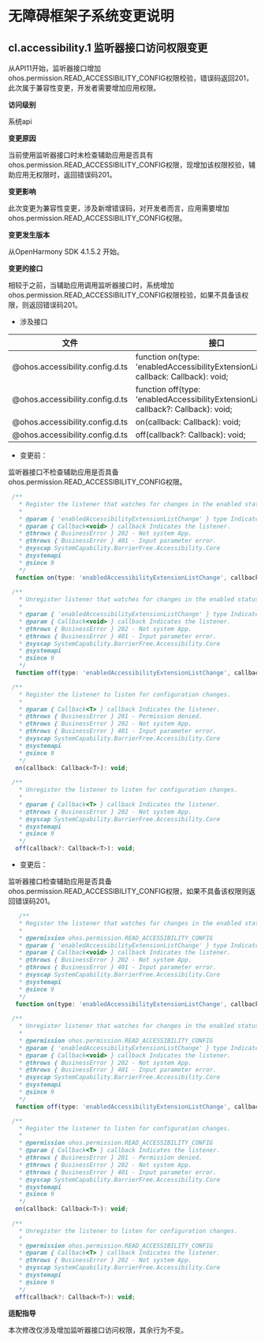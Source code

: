 # 无障碍框架子系统变更说明

## cl.accessibility.1  监听器接口访问权限变更

从API11开始，监听器接口增加ohos.permission.READ_ACCESSIBILITY_CONFIG权限校验，错误码返回201，此次属于兼容性变更，开发者需要增加应用权限。

**访问级别**

系统api

**变更原因**

当前使用监听器接口时未检查辅助应用是否具有ohos.permission.READ_ACCESSIBILITY_CONFIG权限，现增加该权限校验，辅助应用无权限时，返回错误码201。

**变更影响**

此次变更为兼容性变更，涉及新增错误码，对开发者而言，应用需要增加ohos.permission.READ_ACCESSIBILITY_CONFIG权限。

**变更发生版本**

从OpenHarmony SDK 4.1.5.2 开始。

**变更的接口**

相较于之前，当辅助应用调用监听器接口时，系统增加ohos.permission.READ_ACCESSIBILITY_CONFIG权限校验，如果不具备该权限，则返回错误码201。

- 涉及接口

| 文件                            | 接口                                                         |
| ------------------------------- | ------------------------------------------------------------ |
| @ohos.accessibility.config.d.ts | function on(type: 'enabledAccessibilityExtensionListChange', callback: Callback<void>): void; |
| @ohos.accessibility.config.d.ts | function off(type: 'enabledAccessibilityExtensionListChange', callback?: Callback<void>): void; |
| @ohos.accessibility.config.d.ts | on(callback: Callback<T>): void;                             |
| @ohos.accessibility.config.d.ts | off(callback?: Callback<T>): void;                           |

- 变更前：

监听器接口不检查辅助应用是否具备ohos.permission.READ_ACCESSIBILITY_CONFIG权限。

```js
 /**
   * Register the listener that watches for changes in the enabled status of accessibility extensions.
   *
   * @param { 'enabledAccessibilityExtensionListChange' } type Indicates the type of event.
   * @param { Callback<void> } callback Indicates the listener.
   * @throws { BusinessError } 202 - Not system App.
   * @throws { BusinessError } 401 - Input parameter error.
   * @syscap SystemCapability.BarrierFree.Accessibility.Core
   * @systemapi
   * @since 9
   */
  function on(type: 'enabledAccessibilityExtensionListChange', callback: Callback<void>): void;
  
 /**
   * Unregister listener that watches for changes in the enabled status of accessibility extensions.
   *
   * @param { 'enabledAccessibilityExtensionListChange' } type Indicates the type of event.
   * @param { Callback<void> } callback Indicates the listener.
   * @throws { BusinessError } 202 - Not system App.
   * @throws { BusinessError } 401 - Input parameter error.
   * @syscap SystemCapability.BarrierFree.Accessibility.Core
   * @systemapi
   * @since 9
   */
  function off(type: 'enabledAccessibilityExtensionListChange', callback?: Callback<void>): void;

 /**
   * Register the listener to listen for configuration changes.
   *
   * @param { Callback<T> } callback Indicates the listener.
   * @throws { BusinessError } 201 - Permission denied.
   * @throws { BusinessError } 202 - Not system App.
   * @throws { BusinessError } 401 - Input parameter error.
   * @syscap SystemCapability.BarrierFree.Accessibility.Core
   * @systemapi
   * @since 9
   */
  on(callback: Callback<T>): void;
 
 /**
   * Unregister the listener to listen for configuration changes.
   *
   * @param { Callback<T> } callback Indicates the listener.
   * @throws { BusinessError } 202 - Not system App.
   * @syscap SystemCapability.BarrierFree.Accessibility.Core
   * @systemapi
   * @since 9
   */
  off(callback?: Callback<T>): void;
```

- 变更后：

监听器接口检查辅助应用是否具备ohos.permission.READ_ACCESSIBILITY_CONFIG权限，如果不具备该权限则返回错误码201。

```js
   /**
   * Register the listener that watches for changes in the enabled status of accessibility extensions.
   *
   * @permission ohos.permission.READ_ACCESSIBILITY_CONFIG
   * @param { 'enabledAccessibilityExtensionListChange' } type Indicates the type of event.
   * @param { Callback<void> } callback Indicates the listener.
   * @throws { BusinessError } 202 - Not system App.
   * @throws { BusinessError } 401 - Input parameter error.
   * @syscap SystemCapability.BarrierFree.Accessibility.Core
   * @systemapi
   * @since 9
   */
  function on(type: 'enabledAccessibilityExtensionListChange', callback: Callback<void>): void;
  
 /**
   * Unregister listener that watches for changes in the enabled status of accessibility extensions.
   *
   * @permission ohos.permission.READ_ACCESSIBILITY_CONFIG
   * @param { 'enabledAccessibilityExtensionListChange' } type Indicates the type of event.
   * @param { Callback<void> } callback Indicates the listener.
   * @throws { BusinessError } 202 - Not system App.
   * @throws { BusinessError } 401 - Input parameter error.
   * @syscap SystemCapability.BarrierFree.Accessibility.Core
   * @systemapi
   * @since 9
   */
  function off(type: 'enabledAccessibilityExtensionListChange', callback?: Callback<void>): void;

 /**
   * Register the listener to listen for configuration changes.
   *
   * @permission ohos.permission.READ_ACCESSIBILITY_CONFIG
   * @param { Callback<T> } callback Indicates the listener.
   * @throws { BusinessError } 201 - Permission denied.
   * @throws { BusinessError } 202 - Not system App.
   * @throws { BusinessError } 401 - Input parameter error.
   * @syscap SystemCapability.BarrierFree.Accessibility.Core
   * @systemapi
   * @since 9
   */
  on(callback: Callback<T>): void;
 
 /**
   * Unregister the listener to listen for configuration changes.
   *
   * @permission ohos.permission.READ_ACCESSIBILITY_CONFIG
   * @param { Callback<T> } callback Indicates the listener.
   * @throws { BusinessError } 202 - Not system App.
   * @syscap SystemCapability.BarrierFree.Accessibility.Core
   * @systemapi
   * @since 9
   */
  off(callback?: Callback<T>): void;
```


**适配指导**

本次修改仅涉及增加监听器接口访问权限，其余行为不变。

<!--no_check-->